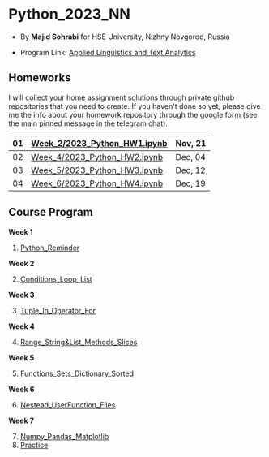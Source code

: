 # Python_2023_NN

- By **Majid Sohrabi** for HSE University, Nizhny Novgorod, Russia

- Program Link: [Applied Linguistics and Text Analytics](https://nnov.hse.ru/en/ma/appling/)

## Homeworks

I will collect your home assignment solutions through private github repositories that you need to create. If you haven't done so yet, please give me the info about your homework repository through the google form (see the main pinned message in the telegram chat).


| 01 | [Week_2/2023_Python_HW1.ipynb](Week_2/2023_Python_HW1.ipynb) | Nov, 21 |
| -- | ---------------------------- | ------- |
| 02 | [Week_4/2023_Python_HW2.ipynb](Week_4/2023_Python_HW2.ipynb) | Dec, 04 |
| 03 | [Week_5/2023_Python_HW3.ipynb](Week_5/2023_Python_HW3.ipynb) | Dec, 12 |
| 04 | [Week_6/2023_Python_HW4.ipynb](Week_6/2023_Python_HW4.ipynb) | Dec, 19 |

## Course Program

**Week 1**

  1. [Python_Reminder](Week_1/Python_Reminder_2023(NN).ipynb)
     
**Week 2**

  2. [Conditions_Loop_List](Week_2/Week_2_Conditions_Loop_List.ipynb)

**Week 3**

  3. [Tuple_In_Operator_For](Week_3/Week_3_Tuple_In_For.ipynb)

**Week 4**

  4. [Range_String&List_Methods_Slices](Week_4/Week_4_Range_StringList_Methods_Slices.ipynb)

**Week 5**

  5. [Functions_Sets_Dictionary_Sorted](Week_5/Week_5_Functions_Sets_Dictionary.ipynb)

**Week 6**

  6. [Nestead_UserFunction_Files](Week_6/Week_6_Nestead_User_Function_Files.ipynb)

**Week 7**

  7. [Numpy_Pandas_Matplotlib](Week_7/Week_7_Numpy_Pandas_Matplotlib.ipynb)
  8. [Practice](Week_7/Week_7_Practice.ipynb)
